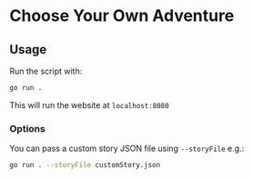 # Choose Your Own Adventure

## Usage

Run the script with:
```sh
go run .
```

This will run the website at `localhost:8080`

### Options

You can pass a custom story JSON file using `--storyFile` e.g.:
```sh
go run . --storyFile customStory.json
```